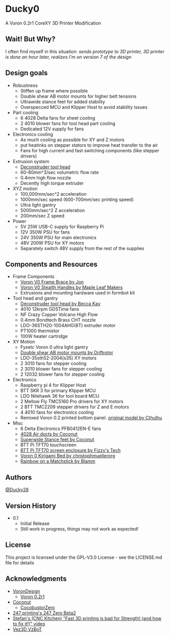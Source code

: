 # Ducky0
A Voron 0.2r1 CoreXY 3D Printer Modification
## Wait! But Why?
I often find myself in this situation: *sends prototype to 3D printer, 3D printer is done an hour later, realizes I'm on version 7 of the design* 
## Design goals
* Robustness
    * Stiffen up frame where possible
    * Double shear AB motor mounts for higher belt tensions
    * Ultrawide stance feet for added stability
    * Overspecced MCU and Klipper Host to avoid stability issues
* Part cooling
    * 6 4028 Delta fans for sheet cooling
    * 2 4010 blower fans for tool head part cooling
    * Dedicated 12V supply for fans
* Electronics cooling
    * As much cooling as possible for XY and Z motors
    * put heatinks on stepper stators to improve heat transfer to the air
    * Fans for high current and fast switching components (like stepper drivers)
* Extrusion system
    * [Deconstruder tool head](https://github.com/TheRealDeathsneeze/Deconstruder/tree/main)
    * 60-80mm^3/sec volumetric flow rate
    * 0.4mm high flow nozzle
    * Decently high torque extruder
* XYZ motion
    * 100,000mm/sec^2 acceleration
    * 1000mm/sec speed (600-700mm/sec printing speed)
    * Ultra light gantry
    * 5000mm/sec^2 Z acceleration
    * 200mm/sec Z speed
* Power
    * 5V 25W USB-C supply for Raspberry Pi 
    * 12V 350W PSU for fans
    * 24V 350W PSU for main electronics
    * 48V 200W PSU for XY motors
    * Separately switch 48V supply from the rest of the supplies
## Components and Resources
* Frame Components
  * [Voron V0 Frame Brace by Jon](https://www.printables.com/model/450049-voron-v0-frame-brace)
  * [Voron V0 Stealth Handles by Maple Leaf Makers](https://www.printables.com/model/481575-voron-v0-stealth-handles)
  * Extrusions and mounting hardware used in formbot kit
* Tool head and gantry
    * [Deconstruder tool head by Becca Kay](https://github.com/TheRealDeathsneeze/Deconstruder)
    * 4010 12krpm GDSTime fans
    * NF Crazy Copper Volcano High Flow
    * 0.4mm Bondtech Brass CHT nozzle
    * LDO-36STH20-1004AHG(8T) extruder motor
    * PT1000 thermistor
    * 100W heater cartridge
* XY Motion
  * Fysetc Voron 0 ultra light gantry
  * [Double shear AB motor mounts by Driftrotor](https://github.com/Driftrotor/Voron-V0.2r1-Double-Shear-AB-Motor-Mounts/tree/main)
  * LDO-35sth52-2004(s35) XY motors
  * 2 3010 fans for stepper cooling
  * 2 3010 blower fans for stepper cooling
  * 2 12032 blower fans for stepper cooling
* Electronics
  * Raspberry pi 4 for Klipper Host
  * BTT SKR 3 for primary Klipper MCU
  * LDO Nitehawk 36 for tool board MCU
  * 2 Mellow Fly TMC5160 Pro drivers for XY motors
  * 2 BTT TMC2209 stepper drivers for Z and E motors
  * 4 4010 fans for electronics cooling
  * Remixed Voron 0.2 printed bottom panel. [original model by Cthulhu](https://www.printables.com/model/467247-voron-02-printed-bottom-panel)
* Misc
  * 6 Delta Electronics PFB0412EN-E fans
  * [4028 Air ducts by Coconut](https://github.com/CoconutDevelopment/CocobustorZero/tree/main/STLs/Coconut%20Air%20Ducts)
  * [Superwide Stance feet by Coconut](https://github.com/CoconutDevelopment/CocobustorZero/tree/main/STLs/Superwide%20Stance)
  * BTT Pi TFT70 touchscreen
  * [BTT Pi TFT70 screen enclosure by Fizzy's Tech](https://www.printables.com/model/581227-ft-btt-pi-tft70-screen-mount/files)
  * [Voron 0 Kirigami Bed by christophmuellerorg](https://github.com/christophmuellerorg/voron_0_kirigami_bed)
  * [Rainbow on a Matchstick by Blamm](https://github.com/VoronDesign/Voron-Hardware/tree/master/Daylight/Rainbow_on_a_matchstick)
 
## Authors

[@Ducky28](https://github.com/Ducky28)

## Version History

* 0.1
    * Initial Release
    * Still work in progress, things may not work as expected!
 
## License

This project is licensed under the GPL-V3.0 License - see the LICENSE.md file for details

## Acknowledgments

* [VoronDesign](https://github.com/VoronDesign)
  * [Voron 0.2r1](https://github.com/VoronDesign/Voron-0)
* [Coconut](https://github.com/CoconutDevelopment)
  * [CocobustorZero](https://github.com/CoconutDevelopment/CocobustorZero)
* [247 printing's 247 Zero Beta2](https://github.com/247printing/247zero)
* [Stefan's (CNC Kitchen) "Fast 3D printing is bad for Strength! (and how to fix it!)" video](https://youtu.be/qBvTWFEd7rk?si=yeHNLQK2HN_pLwcw)
* [Vez3D VzBoT](https://github.com/VzBoT3D/VzBoT-Vz330)









































































